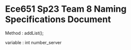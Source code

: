 Ece651 Sp23 Team 8 Naming Specifications Document
======================================
Method : addList();

variable : int number_server